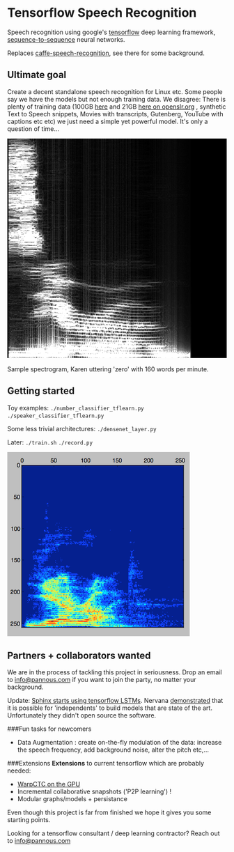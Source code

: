 # Tensorflow Speech Recognition
Speech recognition using google's [tensorflow](https://github.com/tensorflow/tensorflow/) deep learning framework, [sequence-to-sequence](https://www.tensorflow.org/versions/master/tutorials/seq2seq/index.html) neural networks.

Replaces [caffe-speech-recognition](https://github.com/pannous/caffe-speech-recognition), see there for some background.

## Ultimate goal
Create a decent standalone speech recognition for Linux etc.
Some people say we have the models but not enough training data.
We disagree: There is plenty of training data (100GB [here](http://www.openslr.org/12) and 21GB [here on openslr.org](http://www.openslr.org/7/) , synthetic Text to Speech snippets, Movies with transcripts, Gutenberg, YouTube with captions etc etc) we just need a simple yet powerful model. It's only a question of time...

![Sample spectrogram, That's what she said, too laid?](images/0_Karen_160.png)

Sample spectrogram, Karen uttering 'zero' with 160 words per minute.

## Getting started

Toy examples:
`./number_classifier_tflearn.py`
`./speaker_classifier_tflearn.py`

Some less trivial architectures:
`./densenet_layer.py`

Later:
`./train.sh`
`./record.py`

![Sample spectrogram or record.py](images/spectrogram.demo.png)

## Partners + collaborators wanted
We are in the process of tackling this project in seriousness. Drop an email to info@pannous.com if you want to join the party, no matter your background.
<!-- ╮⚆ᴥ⚆╭ -->

Update: [Sphinx starts using tensorflow LSTMs](http://cmusphinx.sourceforge.net/). Nervana [demonstrated](https://www.youtube.com/watch?v=NaqZkV_fBIM) that it is possible for 'independents' to build models that are state of the art. Unfortunately they didn't open source the software.
<!-- ᖗ*﹏*ᖘ -->

###Fun tasks for newcomers
* Data Augmentation :  create on-the-fly modulation of the data: increase the speech frequency, add background noise, alter the pitch etc,...
<!-- ᕮ◔‿◔ᕭ -->

###Extensions 
**Extensions** to current tensorflow which are probably needed:
* [WarpCTC on the GPU](https://github.com/baidu-research/warp-ctc/tree/master/tensorflow_binding)
* Incremental collaborative snapshots ('P2P learning') !
* Modular graphs/models + persistance
<!-- ⤜(⨱ᴥ⨱)⤏ -->

Even though this project is far from finished we hope it gives you some starting points.

Looking for a tensorflow consultant / deep learning contractor? Reach out to info@pannous.com
<!-- 
### Warning / Attention
Google keeps [deliberately breaking the tensorflow API](https://github.com/tensorflow/tensorflow/issues/4283) so you always need the latest tensorflow release if you want current examples to run (and can't run old tensorflow stuff simultaneously.) -->